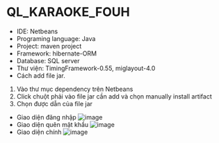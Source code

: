 # QL_KARAOKE_FOUH
- IDE: Netbeans
- Programing language: Java
- Project: maven project
- Framework: hibernate-ORM
- Database: SQL server
- Thư viện: TimingFramework-0.55, miglayout-4.0
- Cách add file jar.
 1. Vào thư mục dependency trên Netbeans
 2. Click chuột phải vào file jar cần add và chọn manually install artifact
 3. Chọn được dẫn của file jar
 - Giao diện đăng nhập
 ![image](https://user-images.githubusercontent.com/76101060/137898968-4b3f0b1b-2b95-465a-a235-e9ce8f904c5d.png)
 - Giao diện quên mật khẩu
![image](https://user-images.githubusercontent.com/76101060/137899137-ec1506b6-c18d-4c48-87e4-bb11b3479576.png)
- Giao diện chính
![image](https://user-images.githubusercontent.com/76101060/137899226-699dc19b-6e4f-447e-92df-fb16fa14631a.png)



